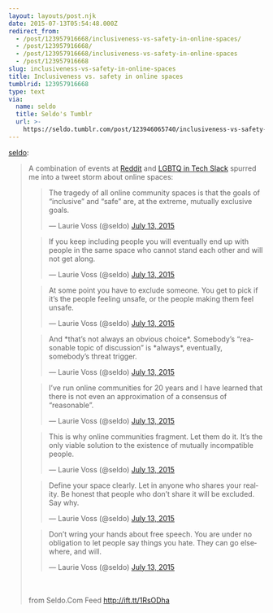 ```yaml
---
layout: layouts/post.njk
date: 2015-07-13T05:54:48.000Z
redirect_from:
  - /post/123957916668/inclusiveness-vs-safety-in-online-spaces/
  - /post/123957916668/
  - /post/123957916668/inclusiveness-vs-safety-in-online-spaces
  - /post/123957916668
slug: inclusiveness-vs-safety-in-online-spaces
title: Inclusiveness vs. safety in online spaces
tumblrid: 123957916668
type: text
via:
  name: seldo
  title: Seldo's Tumblr
  url: >-
    https://seldo.tumblr.com/post/123946065740/inclusiveness-vs-safety-in-online-spaces
---
```

<p><a href="http://seldo.tumblr.com/post/123946065740/inclusiveness-vs-safety-in-online-spaces" class="tumblr_blog">seldo</a>:</p>

<blockquote><p>A combination of events at <a href="http://ift.tt/1Hrgl2V">Reddit</a> and <a href="http://ift.tt/1Jm3NeW">LGBTQ in Tech Slack</a> spurred me into a tweet storm about online spaces:

<script async src="//platform.twitter.com/widgets.js" charset="utf-8"></script></p><blockquote class="twitter-tweet" lang="en"><p lang="en" dir="ltr">The tragedy of all online community spaces is that the goals of “inclusive” and “safe” are, at the extreme, mutually exclusive goals.</p>— Laurie Voss (@seldo) <a href="https://twitter.com/seldo/status/620389392549482497">July 13, 2015</a></blockquote>
<blockquote class="twitter-tweet" data-conversation="none" lang="en"><p lang="en" dir="ltr">If you keep including people you will eventually end up with people in the same space who cannot stand each other and will not get along.</p>— Laurie Voss (@seldo) <a href="https://twitter.com/seldo/status/620389549026357249">July 13, 2015</a></blockquote>
<blockquote class="twitter-tweet" data-conversation="none" lang="en"><p lang="en" dir="ltr">At some point you have to exclude someone. You get to pick if it’s the people feeling unsafe, or the people making them feel unsafe.</p>— Laurie Voss (@seldo) <a href="https://twitter.com/seldo/status/620389829344235520">July 13, 2015</a></blockquote>
<blockquote class="twitter-tweet" data-conversation="none" lang="en"><p lang="en" dir="ltr">And *that’s not always an obvious choice*. Somebody’s “reasonable topic of discussion” is *always*, eventually, somebody’s threat trigger.</p>— Laurie Voss (@seldo) <a href="https://twitter.com/seldo/status/620390353267339264">July 13, 2015</a></blockquote>
<blockquote class="twitter-tweet" data-conversation="none" lang="en"><p lang="en" dir="ltr">I’ve run online communities for 20 years and I have learned that there is not even an approximation of a consensus of “reasonable”.</p>— Laurie Voss (@seldo) <a href="https://twitter.com/seldo/status/620390948040654848">July 13, 2015</a></blockquote>
<blockquote class="twitter-tweet" data-conversation="none" lang="en"><p lang="en" dir="ltr">This is why online communities fragment. Let them do it. It’s the only viable solution to the existence of mutually incompatible people.</p>— Laurie Voss (@seldo) <a href="https://twitter.com/seldo/status/620391267453644800">July 13, 2015</a></blockquote>
<blockquote class="twitter-tweet" data-conversation="none" lang="en"><p lang="en" dir="ltr">Define your space clearly. Let in anyone who shares your reality. Be honest that people who don’t share it will be excluded. Say why.</p>— Laurie Voss (@seldo) <a href="https://twitter.com/seldo/status/620391633641541632">July 13, 2015</a></blockquote>
<blockquote class="twitter-tweet" data-conversation="none" lang="en"><p lang="en" dir="ltr">Don’t wring your hands about free speech. You are under no obligation to let people say things you hate. They can go elsewhere, and will.</p>— Laurie Voss (@seldo) <a href="https://twitter.com/seldo/status/620391856078086144">July 13, 2015</a></blockquote><br/><br/>
from Seldo.Com Feed <a href="http://ift.tt/1RsODha">http://ift.tt/1RsODha</a></blockquote>
